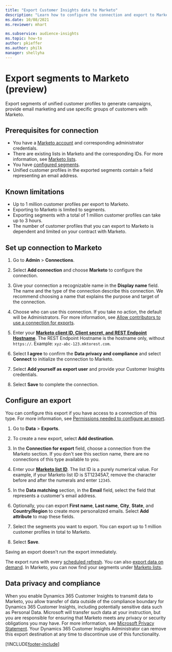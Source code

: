```yaml
---
title: "Export Customer Insights data to Marketo"
description: "Learn how to configure the connection and export to Marketo."
ms.date: 10/08/2021
ms.reviewer: mhart

ms.subservice: audience-insights
ms.topic: how-to
author: pkieffer
ms.author: philk
manager: shellyha
---
```


# Export segments to Marketo (preview)

Export segments of unified customer profiles to generate campaigns, provide email marketing and use specific groups of customers with Marketo.

## Prerequisites for connection

-	You have a [Marketo account](https://login.marketo.com/) and corresponding administrator credentials.
-	There are existing lists in Marketo and the corresponding IDs. For more information, see [Marketo lists](https://docs.marketo.com/display/public/DOCS/Understanding+Static+Lists).
-	You have [configured segments](segments.md).
-	Unified customer profiles in the exported segments contain a field representing an email address.

## Known limitations

- Up to 1 million customer profiles per export to Marketo.
- Exporting to Marketo is limited to segments.
- Exporting segments with a total of 1 million customer profiles can take up to 3 hours. 
- The number of customer profiles that you can export to Marketo is dependent and limited on your contract with Marketo.

## Set up connection to Marketo

1. Go to **Admin** > **Connections**.

1. Select **Add connection** and choose **Marketo** to configure the connection.

1. Give your connection a recognizable name in the **Display name** field. The name and the type of the connection describe this connection. We recommend choosing a name that explains the purpose and target of the connection.

1. Choose who can use this connection. If you take no action, the default will be Administrators. For more information, see [Allow contributors to use a connection for exports](connections.md#allow-contributors-to-use-a-connection-for-exports).

1. Enter your **[Marketo client ID, Client secret, and REST Endpoint Hostname](https://developers.marketo.com/rest-api/authentication/)**. The REST Endpoint Hostname is the hostname only, without `https://`. Example: `xyz-abc-123.mktorest.com`. 

1. Select **I agree** to confirm the **Data privacy and compliance** and select **Connect** to initialize the connection to Marketo.

1. Select **Add yourself as export user** and provide your Customer Insights credentials.

1. Select **Save** to complete the connection.

## Configure an export

You can configure this export if you have access to a connection of this type. For more information, see [Permissions needed to configure an export](export-destinations.md#set-up-a-new-export).

1. Go to **Data** > **Exports**.

1. To create a new export, select **Add destination**.

1. In the **Connection for export** field, choose a connection from the Marketo section. If you don't see this section name, there are no connections of this type available to you.

1. Enter your **[Marketo list ID](https://docs.marketo.com/display/public/DOCS/Understanding+Static+Lists)**. The list ID is a purely numerical value. For example, if your Marketo list ID is ST12345A7, remove the character before and after the numerals and enter `12345`. 

1. In the **Data matching** section, in the **Email** field, select the field that represents a customer's email address. 

1. Optionally, you can export **First name**, **Last name**, **City**, **State**, and **Country/Region**  to create more personalized emails. Select **Add attribute** to map these fields.

1. Select the segments you want to export. You can export up to 1 million customer profiles in total to Marketo.

1. Select **Save**.

Saving an export doesn't run the export immediately.

The export runs with every [scheduled refresh](system.md#schedule-tab). 
You can also [export data on demand](export-destinations.md#run-exports-on-demand). 
In Marketo, you can now find your segments under [Marketo lists](https://docs.marketo.com/display/public/DOCS/Understanding+Static+Lists).


## Data privacy and compliance

When you enable Dynamics 365 Customer Insights to transmit data to Marketo, you allow transfer of data outside of the compliance boundary for Dynamics 365 Customer Insights, including potentially sensitive data such as Personal Data. Microsoft will transfer such data at your instruction, but you are responsible for ensuring that Marketo meets any privacy or security obligations you may have. For more information, see [Microsoft Privacy Statement](https://go.microsoft.com/fwlink/?linkid=396732).
Your Dynamics 365 Customer Insights Administrator can remove this export destination at any time to discontinue use of this functionality.


[!INCLUDE[footer-include](../includes/footer-banner.md)]
